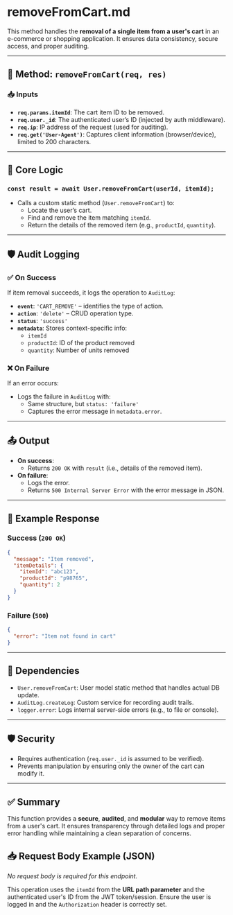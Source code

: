 # removeFromCart.md

This method handles the **removal of a single item from a user's cart** in an e-commerce or shopping application. It ensures data consistency, secure access, and proper auditing.

---

## 🔧 Method: `removeFromCart(req, res)`

### 📥 Inputs
- **`req.params.itemId`**: The cart item ID to be removed.
- **`req.user._id`**: The authenticated user’s ID (injected by auth middleware).
- **`req.ip`**: IP address of the request (used for auditing).
- **`req.get('User-Agent')`**: Captures client information (browser/device), limited to 200 characters.

---

## 🔄 Core Logic

### `const result = await User.removeFromCart(userId, itemId);`
- Calls a custom static method (`User.removeFromCart`) to:
  - Locate the user’s cart.
  - Find and remove the item matching `itemId`.
  - Return the details of the removed item (e.g., `productId`, `quantity`).

---

## 🛡️ Audit Logging

### ✅ On Success
If item removal succeeds, it logs the operation to `AuditLog`:

- **`event`**: `'CART_REMOVE'` – identifies the type of action.
- **`action`**: `'delete'` – CRUD operation type.
- **`status`**: `'success'`
- **`metadata`**: Stores context-specific info:
  - `itemId`
  - `productId`: ID of the product removed
  - `quantity`: Number of units removed

### ❌ On Failure
If an error occurs:
- Logs the failure in `AuditLog` with:
  - Same structure, but `status: 'failure'`
  - Captures the error message in `metadata.error`.

---

## 📤 Output

- **On success**:  
  - Returns `200 OK` with `result` (i.e., details of the removed item).
- **On failure**:
  - Logs the error.
  - Returns `500 Internal Server Error` with the error message in JSON.

---

## 📝 Example Response

### Success (`200 OK`)
```json
{
  "message": "Item removed",
  "itemDetails": {
    "itemId": "abc123",
    "productId": "p98765",
    "quantity": 2
  }
}
````

### Failure (`500`)

```json
{
  "error": "Item not found in cart"
}
```

---

## 🧱 Dependencies

* `User.removeFromCart`: User model static method that handles actual DB update.
* `AuditLog.createLog`: Custom service for recording audit trails.
* `logger.error`: Logs internal server-side errors (e.g., to file or console).

---

## 🛡️ Security

* Requires authentication (`req.user._id` is assumed to be verified).
* Prevents manipulation by ensuring only the owner of the cart can modify it.

---

## ✅ Summary

This function provides a **secure**, **audited**, and **modular** way to remove items from a user's cart. It ensures transparency through detailed logs and proper error handling while maintaining a clean separation of concerns.

## 📥 Request Body Example (JSON)

_No request body is required for this endpoint._

This operation uses the `itemId` from the **URL path parameter** and the authenticated user's ID from the JWT token/session. Ensure the user is logged in and the `Authorization` header is correctly set.
